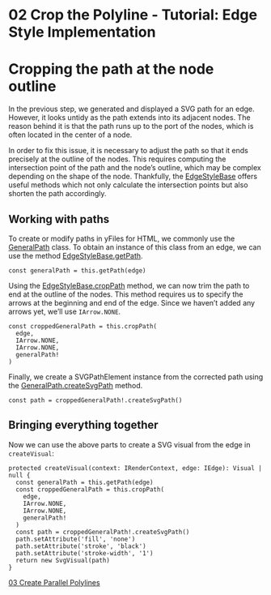<!--
 //////////////////////////////////////////////////////////////////////////////
 // @license
 // This file is part of yFiles for HTML 2.6.
 // Use is subject to license terms.
 //
 // Copyright (c) 2000-2023 by yWorks GmbH, Vor dem Kreuzberg 28,
 // 72070 Tuebingen, Germany. All rights reserved.
 //
 //////////////////////////////////////////////////////////////////////////////
-->
# 02 Crop the Polyline - Tutorial: Edge Style Implementation

# Cropping the path at the node outline

In the previous step, we generated and displayed a SVG path for an edge. However, it looks untidy as the path extends into its adjacent nodes. The reason behind it is that the path runs up to the port of the nodes, which is often located in the center of a node.

In order to fix this issue, it is necessary to adjust the path so that it ends precisely at the outline of the nodes. This requires computing the intersection point of the path and the node’s outline, which may be complex depending on the shape of the node. Thankfully, the [EdgeStyleBase](https://docs.yworks.com/yfileshtml/#/api/EdgeStyleBase) offers useful methods which not only calculate the intersection points but also shorten the path accordingly.

## Working with paths

To create or modify paths in yFiles for HTML, we commonly use the [GeneralPath](https://docs.yworks.com/yfileshtml/#/api/GeneralPath) class. To obtain an instance of this class from an edge, we can use the method [EdgeStyleBase.getPath](https://docs.yworks.com/yfileshtml/#/api/EdgeStyleBase#EdgeStyleBase-method-getPath).

```
const generalPath = this.getPath(edge)
```

Using the [EdgeStyleBase.cropPath](https://docs.yworks.com/yfileshtml/#/api/EdgeStyleBase#EdgeStyleBase-method-cropPath) method, we can now trim the path to end at the outline of the nodes. This method requires us to specify the arrows at the beginning and end of the edge. Since we haven’t added any arrows yet, we’ll use `IArrow.NONE`.

```
const croppedGeneralPath = this.cropPath(
  edge,
  IArrow.NONE,
  IArrow.NONE,
  generalPath!
)
```

Finally, we create a SVGPathElement instance from the corrected path using the [GeneralPath.createSvgPath](https://docs.yworks.com/yfileshtml/#/api/GeneralPath#GeneralPath-method-createSvgPath) method.

```
const path = croppedGeneralPath!.createSvgPath()
```

## Bringing everything together

Now we can use the above parts to create a SVG visual from the edge in `createVisual`:

```
protected createVisual(context: IRenderContext, edge: IEdge): Visual | null {
  const generalPath = this.getPath(edge)
  const croppedGeneralPath = this.cropPath(
    edge,
    IArrow.NONE,
    IArrow.NONE,
    generalPath!
  )
  const path = croppedGeneralPath!.createSvgPath()
  path.setAttribute('fill', 'none')
  path.setAttribute('stroke', 'black')
  path.setAttribute('stroke-width', '1')
  return new SvgVisual(path)
}
```

[03 Create Parallel Polylines](../../tutorial-style-implementation-edge/03-create-parallel-polylines/)
